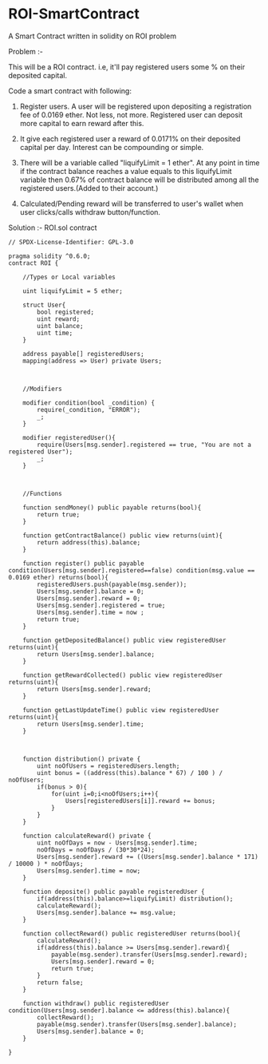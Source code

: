 # ROI-SmartContract
A Smart Contract written in solidity on ROI problem


Problem :-

This will be a ROI contract. i.e, it'll pay registered users some % on their deposited capital.

Code a smart contract with following:

1. Register users. A user will be registered upon depositing a registration fee of 0.0169 ether. Not less, not more. Registered user can deposit more capital to earn reward after this.



2. It give each registered user a reward of 0.0171% on their deposited capital per day. Interest can be compounding or simple.



3. There will be a variable called "liquifyLimit = 1 ether". At any point in time if the contract balance reaches a value equals to this liquifyLimit variable then 0.67% of contract balance will be distributed among all the registered users.(Added to their account.)



4. Calculated/Pending reward will be transferred to user's wallet when user clicks/calls withdraw button/function.

Solution :-
ROI.sol contract

```
// SPDX-License-Identifier: GPL-3.0

pragma solidity ^0.6.0;
contract ROI {

    //Types or Local variables

    uint liquifyLimit = 5 ether;

    struct User{
        bool registered;
        uint reward;
        uint balance;
        uint time;
    }

    address payable[] registeredUsers;
    mapping(address => User) private Users;



    //Modifiers

    modifier condition(bool _condition) {
        require(_condition, "ERROR");
        _;
    }

    modifier registeredUser(){
        require(Users[msg.sender].registered == true, "You are not a registered User");
        _;
    }



    //Functions

    function sendMoney() public payable returns(bool){
        return true;
    }

    function getContractBalance() public view returns(uint){
        return address(this).balance;
    }

    function register() public payable condition(Users[msg.sender].registered==false) condition(msg.value == 0.0169 ether) returns(bool){
        registeredUsers.push(payable(msg.sender));
        Users[msg.sender].balance = 0;
        Users[msg.sender].reward = 0;
        Users[msg.sender].registered = true;
        Users[msg.sender].time = now ;
        return true;
    }

    function getDepositedBalance() public view registeredUser returns(uint){
        return Users[msg.sender].balance;
    }

    function getRewardCollected() public view registeredUser returns(uint){
        return Users[msg.sender].reward;
    }

    function getLastUpdateTime() public view registeredUser returns(uint){
        return Users[msg.sender].time;
    }



    function distribution() private {
        uint noOfUsers = registeredUsers.length;
        uint bonus = ((address(this).balance * 67) / 100 ) / noOfUsers;
        if(bonus > 0){
            for(uint i=0;i<noOfUsers;i++){
                Users[registeredUsers[i]].reward += bonus;
            }
        } 
    }

    function calculateReward() private {
        uint noOfDays = now - Users[msg.sender].time;
        noOfDays = noOfDays / (30*30*24);
        Users[msg.sender].reward += ((Users[msg.sender].balance * 171) / 10000 ) * noOfDays;
        Users[msg.sender].time = now;
    }

    function deposite() public payable registeredUser {
        if(address(this).balance>=liquifyLimit) distribution();
        calculateReward();
        Users[msg.sender].balance += msg.value;
    }

    function collectReward() public registeredUser returns(bool){
        calculateReward();
        if(address(this).balance >= Users[msg.sender].reward){
            payable(msg.sender).transfer(Users[msg.sender].reward);
            Users[msg.sender].reward = 0;
            return true;
        }
        return false;
    }

    function withdraw() public registeredUser condition(Users[msg.sender].balance <= address(this).balance){
        collectReward();
        payable(msg.sender).transfer(Users[msg.sender].balance);
        Users[msg.sender].balance = 0;
    }

}

```
